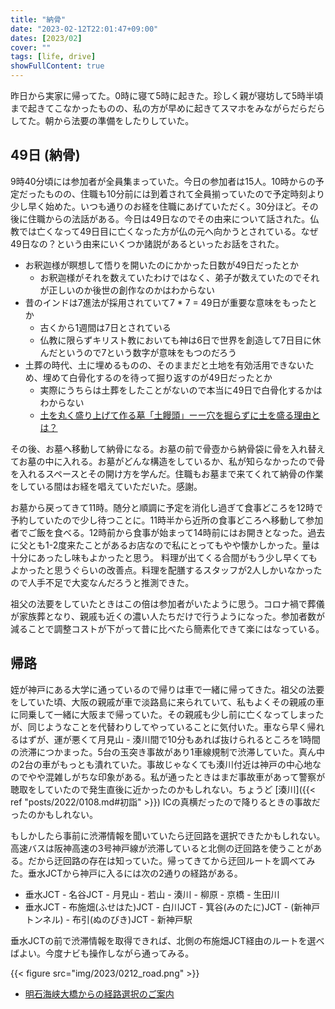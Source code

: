 ```yaml
---
title: "納骨"
date: "2023-02-12T22:01:47+09:00"
dates: [2023/02]
cover: ""
tags: [life, drive]
showFullContent: true
---
```


昨日から実家に帰ってた。0時に寝て5時に起きた。珍しく親が寝坊して5時半頃まで起きてこなかったものの、私の方が早めに起きてスマホをみながらだらだらしてた。朝から法要の準備をしたりしていた。

## 49日 (納骨)

9時40分頃には参加者が全員集まっていた。今日の参加者は15人。10時からの予定だったものの、住職も10分前には到着されて全員揃っていたので予定時刻より少し早く始めた。いつも通りのお経を住職にあげていただく。30分ほど。その後に住職からの法話がある。今日は49日なのでその由来について話された。仏教では亡くなって49日目に亡くなった方が仏の元へ向かうとされている。なぜ49日なの？という由来にいくつか諸説があるといったお話をされた。

* お釈迦様が瞑想して悟りを開いたのにかかった日数が49日だったとか
  * お釈迦様がそれを数えていたわけではなく、弟子が数えていたのでそれが正しいのか後世の創作なのかはわからない
* 昔のインドは7進法が採用されていて7 * 7 = 49日が重要な意味をもったとか
  * 古くから1週間は7日とされている
  * 仏教に限らずキリスト教においても神は6日で世界を創造して7日目に休んだというので7という数字が意味をもつのだろう
* 土葬の時代、土に埋めるものの、そのままだと土地を有効活用できないため、埋めて白骨化するのを待って掘り返すのが49日だったとか
  * 実際にうちらは土葬をしたことがないので本当に49日で白骨化するかはわからない
  * [土を丸く盛り上げて作る墓「土饅頭」ーー穴を掘らずに土を盛る理由とは？](https://www.sougiya.biz/kiji_detail.php?cid=553)

その後、お墓へ移動して納骨になる。お墓の前で骨壺から納骨袋に骨を入れ替えてお墓の中に入れる。お墓がどんな構造をしているか、私が知らなかったので骨を入れるスペースとその開け方を学んだ。住職もお墓まで来てくれて納骨の作業をしている間はお経を唱えていただいた。感謝。

お墓から戻ってきて11時。随分と順調に予定を消化し過ぎて食事どころを12時で予約していたので少し待つことに。11時半から近所の食事どころへ移動して参加者でご飯を食べる。12時前から食事が始まって14時前にはお開きとなった。過去に父とも1-2度来たことがあるお店なので私にとってもやや懐かしかった。量は十分にあったし味もよかったと思う。 料理が出てくる合間がもう少し早くてもよかったと思うぐらいの改善点。料理を配膳するスタッフが2人しかいなかったので人手不足で大変なんだろうと推測できた。

祖父の法要をしていたときはこの倍は参加者がいたように思う。コロナ禍で葬儀が家族葬となり、親戚も近くの濃い人たちだけで行うようになった。参加者数が減ることで調整コストが下がって昔に比べたら簡素化できて楽にはなっている。

## 帰路

姪が神戸にある大学に通っているので帰りは車で一緒に帰ってきた。祖父の法要をしていた頃、大阪の親戚が車で淡路島に来られていて、私もよくその親戚の車に同乗して一緒に大阪まで帰っていた。その親戚も少し前に亡くなってしまったが、同じようなことを代替わりしてやっていることに気付いた。車なら早く帰れるはずが、運が悪くて月見山 - 湊川間で10分もあれば抜けられるところを1時間の渋滞につかまった。5台の玉突き事故があり1車線規制で渋滞していた。真ん中の2台の車がもっとも潰れていた。事故じゃなくても湊川付近は神戸の中心地なのでやや混雑しがちな印象がある。私が通ったときはまだ事故車があって警察が聴取をしていたので発生直後に近かったのかもしれない。ちょうど [湊川]({{< ref "posts/2022/0108.md#初詣" >}}) ICの真横だったので降りるときの事故だったのかもしれない。

もしかしたら事前に渋滞情報を聞いていたら迂回路を選択できたかもしれない。高速バスは阪神高速の3号神戸線が渋滞していると北側の迂回路を使うことがある。だから迂回路の存在は知っていた。帰ってきてから迂回ルートを調べてみた。垂水JCTから神戸に入るには次の2通りの経路がある。

* 垂水JCT - 名谷JCT - 月見山 - 若山 - 湊川 - 柳原 - 京橋 - 生田川
* 垂水JCT - 布施畑(ふせはた)JCT - 白川JCT - 箕谷(みのたに)JCT - (新神戸トンネル) - 布引(ぬのびき)JCT - 新神戸駅

垂水JCTの前で渋滞情報を取得できれば、北側の布施畑JCT経由のルートを選べばよい。今度ナビも操作しながら通ってみる。

{{< figure src="img/2023/0212_road.png" >}}

* [明石海峡大橋からの経路選択のご案内](https://www.jb-honshi.co.jp/customer_index/guide/keiro/)
